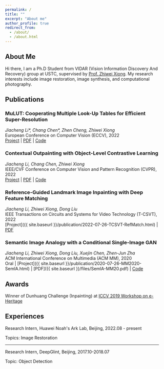 ```yaml
---
permalink: /
title: ""
excerpt: "About me"
author_profile: true
redirect_from: 
  - /about/
  - /about.html
---
```


## About Me

Hi there, I am a Ph.D Student from VIDAR (Vision Information Discovery And Recovery) group at USTC, supervised by [Prof. Zhiwei Xiong](http://staff.ustc.edu.cn/~zwxiong/). My research interests include image restoration, image synthesis, and computational photography.

## Publications


<!-- ![SemIA]({{ site.baseurl }}/images/SemIA/teaser.png) -->


### MuLUT: Cooperating Multiple Look-Up Tables for Efficient Super-Resolution
*Jiacheng Li\*, Chang Chen\*, Zhen Cheng, Zhiwei Xiong* <br>
<span><pub>European Conference on Computer Vision (ECCV), 2022</pub></span> <br>
[Project](https://mulut.pages.dev) |
[PDF](https://www.ecva.net/papers/eccv_2022/papers_ECCV/papers/136780234.pdf) |
[Code](https://github.com/ddlee-cn/MuLUT)


<!-- ![CTOut]({{ site.baseurl }}/images/CTOut/teaser.png) -->

### Contextual Outpainting with Object-Level Contrastive Learning
*Jiacheng Li, Chang Chen, Zhiwei Xiong* <br>
<span><pub>IEEE/CVF Conference on Computer Vision and Pattern Recognition (CVPR), 2022</pub></span> <br> 
[Project](https://ddlee-cn.github.io/cto-gan/) | 
[PDF](https://openaccess.thecvf.com/content/CVPR2022/papers/Li_Contextual_Outpainting_With_Object-Level_Contrastive_Learning_CVPR_2022_paper.pdf) | 
[Code](https://mailustceducn-my.sharepoint.com/:f:/g/personal/jclee_mail_ustc_edu_cn/Elzm9EwS83JDiBuaxJOiBvIB0VuHprzuHABp6rctX37kSg?e=ottSJn)

<!-- , [Paper]({{ site.baseurl }}/files/SemIA-MM20.pdf) , [Slides]({{ site.baseurl }}/files/SemIA-MM20-slides.pdf) , [Video(ACM DL)](https://dl.acm.org/doi/10.1145/3394171.3413601) -->

### Reference-Guided Landmark Image Inpainting with Deep Feature Matching 
*Jiacheng Li, Zhiwei Xiong, Dong Liu* <br>
<span><pub>IEEE Transactions on Circuits and Systems for Video Technology (T-CSVT), 2022</pub></span> <br>
[Project]({{ site.baseurl }}/publication/2022-07-26-TCSVT-RefMatch.html) |
[PDF](https://ieeexplore.ieee.org/document/9840396)


### Semantic Image Analogy with a Conditional Single-Image GAN 
*Jiacheng Li, Zhiwei Xiong, Dong Liu, Xuejin Chen, Zhen-Jun Zha* <br>
<span><pub>ACM International Conference on Multimedia (ACM MM), 2020</pub></span> <br>
<span><highlighted>Oral</highlighted><span> |
[Project]({{ site.baseurl }}/publication/2020-07-26-MM2020-SemIA.html) |
[PDF]({{ site.baseurl }}/files/SemIA-MM20.pdf) |
[Code](https://github.com/ddlee-cn/SemIA)

## Awards

Winner of Dunhuang Challenge (Inpainting) at [ICCV 2019 Workshop on e-Heritage](https://www.cvl.iis.u-tokyo.ac.jp/e-Heritage2019/)

## Experiences

Research Intern, Huawei Noah's Ark Lab, Beijing, 2022.08 - present

Topics: Image Restoration

---

Research Intern, DeepGlint, Beijing, 2017.10-2018.07

Topic: Object Detection
